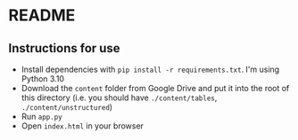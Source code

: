 # README
## Instructions for use
- Install dependencies with `pip install -r requirements.txt`. I'm using Python 3.10
- Download the `content` folder from Google Drive and put it into the root of this directory (i.e. you should have `./content/tables`, `./content/unstructured`)
- Run `app.py`
- Open `index.html` in your browser